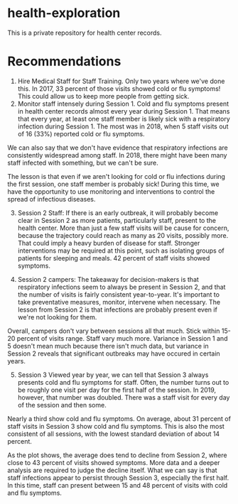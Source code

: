 # health-exploration
This is a private repository for health center records.

# Recommendations
1. Hire Medical Staff for Staff Training. Only two years where we've done this. In 2017, 33 percent of those visits showed cold or flu symptoms! This could allow us to keep more people from getting sick.
2. Monitor staff intensely during Session 1. Cold and flu symptoms present in health center records almost every year during Session 1. That means that every year, at least one staff member is likely sick with a respiratory infection during Session 1. The most was in 2018, when 5 staff visits out of 16 (33%) reported cold or flu symptoms.

We can also say that we don't have evidence that respiratory infections are consistently widespread among staff. In 2018, there might have been many staff infected with something, but we can't be sure. 

The lesson is that even if we aren't looking for cold or flu infections during the first session, one staff member is probably sick! During this time, we have the opportunity to use monitoring and interventions to control the spread of infectious diseases. 

3. Session 2 Staff: If there is an early outbreak, it will probably become clear in Session 2 as more patients, particularly staff, present to the health center. More than just a few staff visits will be cause for concern, because the trajectory could reach as many as 20 visits, possibly more. That could imply a heavy burden of disease for staff. Stronger interventions may be required at this point, such as isolating groups of patients for sleeping and meals. 42 percent of staff visits showed symptoms. 


4. Session 2 campers: 
The takeaway for decision-makers is that respiratory infections seem to always be present in Session 2, and that the number of visits is fairly consistent year-to-year. It's important to take preventative measures, monitor, intervene when necessary. The lesson from Session 2 is that infections are probably present even if we're not looking for them. 

Overall, campers don't vary between sessions all that much. Stick within 15-20 percent of visits range. Staff vary much more. Variance in Session 1 and 5 doesn't mean much because there isn't much data, but variance in Session 2 reveals that significant outbreaks may have occured in certain years.

5. Session 3
Viewed year by year, we can tell that Session 3 always presents cold and flu symptoms for staff. Often, the number turns out to be roughly one visit per day for the first half of the session. In 2019, however, that number was doubled. There was a staff visit for every day of the session and then some. 

Nearly a third show cold and flu symptoms. On average, about 31 percent of staff visits in Session 3 show cold and flu symptoms. This is also the most consistent of all sessions, with the lowest standard deviation of about 14 percent.

As the plot shows, the average does tend to decline from Session 2, where close to 43 percent of visits showed symptoms. More data and a deeper analysis are required to judge the decline itself. What we can say is that staff infections appear to persist through Session 3, especially the first half. In this time, staff can present between 15 and 48 percent of visits with cold and flu symptoms.
